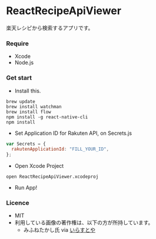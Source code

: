 ReactRecipeApiViewer
====================

楽天レシピから検索するアプリです。

### Require

- Xcode
- Node.js

### Get start

- Install this.

```shell
brew update
brew install watchman
brew install flow
npm install -g react-native-cli
npm install
```

- Set Application ID for Rakuten API, on Secrets.js

```javascript
var Secrets = {
  rakutenApplicationId: "FILL_YOUR_ID",
};
```

- Open Xcode Project

```
open ReactRecipeApiViewer.xcodeproj
```

- Run App!

### Licence
- MIT
- 利用している画像の著作権は、以下の方が所持しています。
  - みふねたかし氏 via [いらすとや](http://www.irasutoya.com/p/terms.html)
